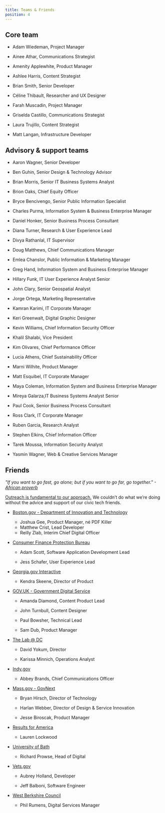 ```yaml
---
title: Teams & Friends
position: 4
---
```


## Core team 

* Adam Wiedeman, Project Manager

* Ainee Athar, Communications Strategist

* Amenity Applewhite, Product Manager

* Ashlee Harris, Content Strategist 

* Brian Smith, Senior Developer

* Céline Thibault, Researcher and UX Designer

* Farah Muscadin, Project Manager

* Griselda Castillo, Communications Strategist 

* Laura Trujillo, Content Strategist

* Matt Langan, Infrastructure Developer

## Advisory & support teams

* Aaron Wagner, Senior Developer 

* Ben Guhin, Senior Design & Technology Advisor 

* Brian Morris, Senior IT Business Systems Analyst

* Brion Oaks, Chief Equity Officer 

* Bryce Bencivengo, Senior Public Information Specialist 

* Charles Purma, Information System & Business Enterprise Manager 

* Daniel Honker, Senior Business Process Consultant 

* Diana Turner, Research & User Experience Lead

* Divya Rathanlal, IT Supervisor

* Doug Matthews, Chief Communications Manager 

* Emlea Chanslor, Public Information & Marketing Manager 

* Greg Hand, Information System and Business Enterprise Manager

* Hillary Funk, IT User Experience Analyst Senior

* John Clary, Senior Geospatial Analyst

* Jorge Ortega, Marketing Representative 

* Kamran Karimi, IT Corporate Manager 

* Keri Greenwalt, Digital Graphic Designer 

* Kevin Williams, Chief Information Security Officer 

* Khalil Shalabi, Vice President 

* Kim Olivares, Chief Performance Officer 

* Lucia Athens, Chief Sustainability Officer 

* Marni Wilhite, Product Manager

* Matt Esquibel, IT Corporate Manager

* Maya Coleman, Information System and Business Enterprise Manager 

* Mireya Galarza,IT Business Systems Analyst Senior

* Paul Cook, Senior Business Process Consultant 

* Ross Clark, IT Corporate Manager 

* Ruben Garcia, Research Analyst

* Stephen Elkins, Chief Information Officer

* Tarek Moussa, Information Security Analyst

* Yasmin Wagner, Web & Creative Services Manager 

## Friends
*"If you want to go fast, go alone; but if you want to go far, go together."*
    *-[African proverb](https://www.npr.org/sections/goatsandsoda/2016/07/30/487925796/it-takes-a-village-to-determine-the-origins-of-an-african-proverb)*

[Outreach is fundamental to our approach.](http://projects.austintexas.io/projects/austin-digital-services-discovery/about/our-approach/#part-of-a-larger-movement) We couldn’t do what we’re doing without the advice and support of our civic tech friends. 

* [Boston.gov - Department of Innovation and Technology](https://www.boston.gov/departments/innovation-and-technology)
    * Joshua Gee, Product Manager, né PDF Killer
    * Matthew Crist, Lead Developer
    * Reilly Zlab, Interim Chief Digital Officer

* [Consumer Finance Protection Bureau](https://github.com/cfpb) 

    * Adam Scott, Software Application Development Lead 

    * Jess Schafer, ‎User Experience Lead

* [Georgia.gov Interactive](https://digitalservices.georgia.gov/)
    * Kendra Skeene, Director of Product

* [GOV.UK - Government Digital Service](https://www.gov.uk/government/organisations/government-digital-service)

    * Amanda Diamond, Content Product Lead

    * John Turnbull, Content Designer

    * Paul Bowsher, Technical Lead

    * Sam Dub, Product Manager

* [The Lab @ DC](http://thelab.dc.gov/)

    * David Yokum, Director 

    * Karissa Minnich, Operations Analyst

* [Indy.gov](https://my.indy.gov/)

    * Abbey Brands, ‎Chief Communications Officer

* [Mass.gov - GovNext](https://www.mass.gov/topics/executive-office-of-technology-services-and-security)

    * Bryan Hirsch, Director of Technology

    * Harlan Webber, Director of Design & Service Innovation

    * Jesse Biroscak, Product Manager
* [Results for America](https://results4america.org/)
    * Lauren Lockwood

* [University of Bath](http://www.bath.ac.uk/)

    * Richard Prowse, Head of Digital 

* [Vets.gov](https://www.vets.gov/)

    * Aubrey Holland, Developer

    * Jeff Balboni, Software Engineer

* [West Berkshire Council](http://www.westberks.gov.uk/)

    * Phil Rumens, Digital Services Manager 